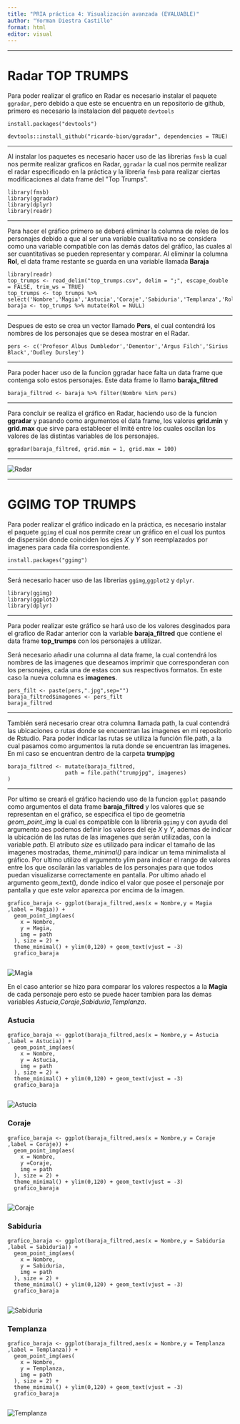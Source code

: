 ```yaml
---
title: "PRIA práctica 4: Visualización avanzada (EVALUABLE)"
author: "Yorman Diestra Castillo"
format: html
editor: visual
---
```


------------------------------------------------------------------------

# Radar TOP TRUMPS

Para poder realizar el grafico en Radar es necesario instalar el paquete `ggradar`, pero debido a que este se encuentra en un repositorio de github, primero es necesario la instalacion del paquete `devtools`

`install.packages("devtools")`

`devtools::install_github("ricardo-bion/ggradar", dependencies = TRUE)`

------------------------------------------------------------------------

Al instalar los paquetes es necesario hacer uso de las librerias `fmsb` la cual nos permite realizar graficos en Radar, `ggradar` la cual nos permite realizar el radar especificado en la práctica y la librerìa `fmsb` para realizar ciertas modificaciones al data frame del "Top Trumps".

```{r, message=FALSE}
library(fmsb)
library(ggradar)
library(dplyr)
library(readr)
```

------------------------------------------------------------------------

Para hacer el gráfico primero se deberá eliminar la columna de roles de los personajes debido a que al ser una variable cualitativa no se considera como una variable compatible con las demás datos del gráfico, las cuales al ser cuantitativas se pueden representar y comparar. Al eliminar la columna **Rol**, el data frame restante se guarda en una variable llamada **Baraja**

```{r}
library(readr)
top_trumps <- read_delim("top_trumps.csv", delim = ";", escape_double = FALSE, trim_ws = TRUE)
top_trumps <- top_trumps %>% select('Nombre','Magia','Astucia','Coraje','Sabiduria','Templanza','Rol')
baraja <- top_trumps %>% mutate(Rol = NULL)
```

------------------------------------------------------------------------

Despues de esto se crea un vector llamado **Pers**, el cual contendrá los nombres de los personajes que se desea mostrar en el Radar.

```{r}
pers <- c('Profesor Albus Dumbledor','Dementor','Argus Filch','Sirius Black','Dudley Dursley')
```

------------------------------------------------------------------------

Para poder hacer uso de la funcion ggradar hace falta un data frame que contenga solo estos personajes. Este data frame lo llamo **baraja_filtred**

```{r}
baraja_filtred <- baraja %>% filter(Nombre %in% pers)
```

------------------------------------------------------------------------

Para concluir se realiza el gráfico en Radar, haciendo uso de la funcion **ggradar** y pasando como argumentos el data frame, los valores **grid.min** y **grid.max** que sirve para establecer el lmité entre los cuales oscilan los valores de las distintas variables de los personajes.

```{r}
ggradar(baraja_filtred, grid.min = 1, grid.max = 100)
```

------------------------------------------------------------------------

![Radar](https://github.com/Yorman76/Proyecto/assets/150928664/2a5dcaec-ae67-47ff-999c-b5218bc2e1ee)

------------------------------------------------------------------------

# GGIMG TOP TRUMPS

Para poder realizar el gráfico indicado en la práctica, es necesario instalar el paquete `ggimg` el cual nos permite crear un gráfico en el cual los puntos de dispersión donde coinciden los ejes *X* y *Y* son reemplazados por imagenes para cada fila correspondiente.

`install.packages("ggimg")`

------------------------------------------------------------------------

Será necesario hacer uso de las librerias `ggimg`,`ggplot2` y `dplyr`.

```{r}
library(ggimg)
library(ggplot2)
library(dplyr)
```

------------------------------------------------------------------------

Para poder realizar este gráfico se hará uso de los valores desginados para el grafico de Radar anterior con la variable **baraja_filtred** que contiene el data frame **top_trumps** con los personajes a utilizar.

Será necesario añadir una columna al data frame, la cual contendrá los nombres de las imagenes que deseamos imprimir que corresponderan con los personajes, cada una de estas con sus respectivos formatos. En este caso la nueva columna es **imagenes**.

```{r}
pers_filt <- paste(pers,".jpg",sep="")
baraja_filtred$imagenes <- pers_filt
baraja_filtred
```

------------------------------------------------------------------------

También será necesario crear otra columna llamada path, la cual contendrá las ubicaciones o rutas donde se encuentran las imagenes en mi repositorio de Rstudio. Para poder indicar las rutas se utiliza la función file.path, a la cual pasamos como argumentos la ruta donde se encuentran las imagenes. En mi caso se encuentran dentro de la carpeta **trumpjpg**

```{r}
baraja_filtred <- mutate(baraja_filtred,
                  path = file.path("trumpjpg", imagenes)
)
```

------------------------------------------------------------------------

Por ultimo se creará el gráfico haciendo uso de la funcion `ggplot` pasando como argumentos el data frame **baraja_filtred** y los valores que se representan en el gráfico, se especifica el tipo de geometría *geom_point_img* la cual es compatible con la libreria `ggimg` y con ayuda del argumento aes podemos definir los valores del eje *X* y *Y*, ademas de indicar la ubicación de las rutas de las imagenes que serán utilizadas, con la variable *path*. El atributo *size* es utilizado para indicar el tamaño de las imagenes mostradas, *theme_minimal()* para indicar un tema minimalista al gráfico. Por ultimo utilizo el argumento ylim para indicar el rango de valores entre los que oscilarán las variables de los personajes para que todos puedan visualizarse correctamente en pantalla. Por ultimo añado el argumento geom_text(), donde indico el valor que posee el personaje por pantalla y que este valor aparezca por encima de la imagen.

```{r}
grafico_baraja <- ggplot(baraja_filtred,aes(x = Nombre,y = Magia ,label = Magia)) +
  geom_point_img(aes(
    x = Nombre,
    y = Magia,
    img = path
  ), size = 2) +
  theme_minimal() + ylim(0,120) + geom_text(vjust = -3)
  grafico_baraja
  
```
![Magia](https://github.com/Yorman76/Proyecto/assets/150928664/1cefe8b0-1c14-4b40-a46b-0649c73dfa04)

En el caso anterior se hizo para comparar los valores respectos a la **Magia** de cada personaje pero esto se puede hacer tambien para las demas variables *Astucia*,*Coraje*,*Sabiduria*,*Templanza*.

### Astucia

```{r}
grafico_baraja <- ggplot(baraja_filtred,aes(x = Nombre,y = Astucia ,label = Astucia)) +
  geom_point_img(aes(
    x = Nombre,
    y = Astucia,
    img = path
  ), size = 2) +
  theme_minimal() + ylim(0,120) + geom_text(vjust = -3)
  grafico_baraja
  
```
![Astucia](https://github.com/Yorman76/Proyecto/assets/150928664/aeacbc2c-bb49-4efb-9213-b2d161d9ad7c)

### Coraje

```{r}
grafico_baraja <- ggplot(baraja_filtred,aes(x = Nombre,y = Coraje ,label = Coraje)) +
  geom_point_img(aes(
    x = Nombre,
    y =Coraje,
    img = path
  ), size = 2) +
  theme_minimal() + ylim(0,120) + geom_text(vjust = -3)
  grafico_baraja
  
```
![Coraje](https://github.com/Yorman76/Proyecto/assets/150928664/26262233-0489-4ce6-8ed3-1e6c3855c72a)

### Sabiduria

```{r}
grafico_baraja <- ggplot(baraja_filtred,aes(x = Nombre,y = Sabiduria ,label = Sabiduria)) +
  geom_point_img(aes(
    x = Nombre,
    y = Sabiduria,
    img = path
  ), size = 2) +
  theme_minimal() + ylim(0,120) + geom_text(vjust = -3)
  grafico_baraja
  
```
![Sabiduria](https://github.com/Yorman76/Proyecto/assets/150928664/e0e0aa36-4f6d-46f1-9567-7644a6bb373b)

### Templanza

```{r}
grafico_baraja <- ggplot(baraja_filtred,aes(x = Nombre,y = Templanza ,label = Templanza)) +
  geom_point_img(aes(
    x = Nombre,
    y = Templanza,
    img = path
  ), size = 2) +
  theme_minimal() + ylim(0,120) + geom_text(vjust = -3)
  grafico_baraja
  
```
![Templanza](https://github.com/Yorman76/Proyecto/assets/150928664/ece14a83-ff65-4773-b521-78b144867a06)


